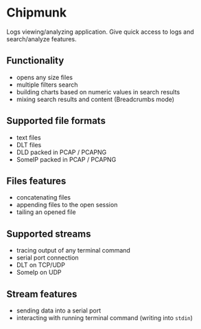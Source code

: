 # Chipmunk

Logs viewing/analyzing application. Give quick access to logs and search/analyze features.

## Functionality
- opens any size files
- multiple filters search
- building charts based on numeric values in search results
- mixing search results and content (Breadcrumbs mode)

## Supported file formats
- text files
- DLT files
- DLD packed in PCAP / PCAPNG
- SomeIP packed in PCAP / PCAPNG

## Files features
- concatenating files
- appending files to the open session
- tailing an opened file

## Supported streams
- tracing output of any terminal command
- serial port connection
- DLT on TCP/UDP
- SomeIp on UDP

## Stream features
- sending data into a serial port
- interacting with running terminal command (writing into `stdin`)

